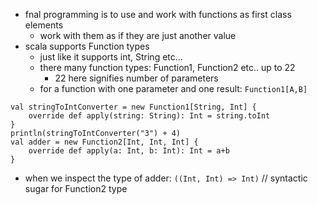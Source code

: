 - fnal programming is to use and work with functions as first class elements
	- work with them as if they are just another value
- scala supports Function types
	- just like it supports int, String etc...
	- there many function types: Function1, Function2 etc.. up to 22
		- 22 here signifies number of parameters
	- for a function with one parameter and one result: `Function1[A,B]`

```
val stringToIntConverter = new Function1[String, Int] {
	override def apply(string: String): Int = string.toInt
}
println(stringToIntConverter("3") + 4)
val adder = new Function2[Int, Int, Int] {
	override def apply(a: Int, b: Int): Int = a+b
}
```
- when we inspect the type of adder: `((Int, Int) => Int)` // syntactic sugar for Function2 type

